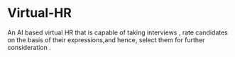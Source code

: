 # Virtual-HR
An AI based virtual HR that is capable of taking interviews ,  rate candidates on the basis of their expressions,and hence, select them for further consideration .

